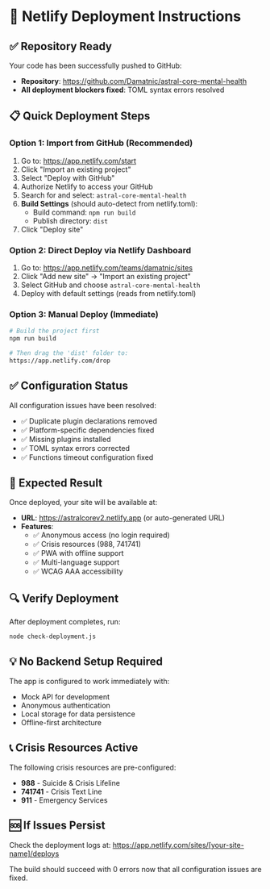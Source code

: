 # 🚀 Netlify Deployment Instructions

## ✅ Repository Ready
Your code has been successfully pushed to GitHub:
- **Repository**: https://github.com/Damatnic/astral-core-mental-health
- **All deployment blockers fixed**: TOML syntax errors resolved

## 📋 Quick Deployment Steps

### Option 1: Import from GitHub (Recommended)
1. Go to: https://app.netlify.com/start
2. Click "Import an existing project"
3. Select "Deploy with GitHub"
4. Authorize Netlify to access your GitHub
5. Search for and select: `astral-core-mental-health`
6. **Build Settings** (should auto-detect from netlify.toml):
   - Build command: `npm run build`
   - Publish directory: `dist`
7. Click "Deploy site"

### Option 2: Direct Deploy via Netlify Dashboard
1. Go to: https://app.netlify.com/teams/damatnic/sites
2. Click "Add new site" → "Import an existing project"
3. Select GitHub and choose `astral-core-mental-health`
4. Deploy with default settings (reads from netlify.toml)

### Option 3: Manual Deploy (Immediate)
```bash
# Build the project first
npm run build

# Then drag the 'dist' folder to:
https://app.netlify.com/drop
```

## ✅ Configuration Status
All configuration issues have been resolved:
- ✅ Duplicate plugin declarations removed
- ✅ Platform-specific dependencies fixed
- ✅ Missing plugins installed
- ✅ TOML syntax errors corrected
- ✅ Functions timeout configuration fixed

## 🎯 Expected Result
Once deployed, your site will be available at:
- **URL**: https://astralcorev2.netlify.app (or auto-generated URL)
- **Features**:
  - ✅ Anonymous access (no login required)
  - ✅ Crisis resources (988, 741741)
  - ✅ PWA with offline support
  - ✅ Multi-language support
  - ✅ WCAG AAA accessibility

## 🔍 Verify Deployment
After deployment completes, run:
```bash
node check-deployment.js
```

## 💡 No Backend Setup Required
The app is configured to work immediately with:
- Mock API for development
- Anonymous authentication
- Local storage for data persistence
- Offline-first architecture

## 📞 Crisis Resources Active
The following crisis resources are pre-configured:
- **988** - Suicide & Crisis Lifeline
- **741741** - Crisis Text Line
- **911** - Emergency Services

## 🆘 If Issues Persist
Check the deployment logs at:
https://app.netlify.com/sites/[your-site-name]/deploys

The build should succeed with 0 errors now that all configuration issues are fixed.